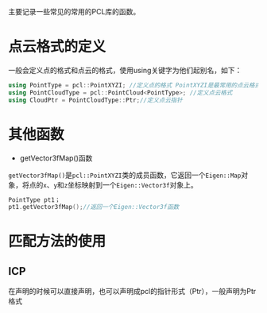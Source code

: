 主要记录一些常见的常用的PCL库的函数。

# 点云格式的定义

一般会定义点的格式和点云的格式，使用using关键字为他们起别名，如下：

```c++
using PointType = pcl::PointXYZI; //定义点的格式 PointXYZI是最常用的点云格式，除此之外还有PointXYZRGB等
using PointCloudType = pcl::PointCloud<PointType>; //定义点云格式
using CloudPtr = PointCloudType::Ptr;//定义点云指针
```

# 其他函数

+ getVector3fMap()函数

`getVector3fMap()`是`pcl::PointXYZI`类的成员函数，它返回一个`Eigen::Map`对象，将点的`x`、`y`和`z`坐标映射到一个`Eigen::Vector3f`对象上。

```c++
PointType pt1；
pt1.getVector3fMap();//返回一个Eigen::Vector3f函数
```

# 匹配方法的使用

## ICP

在声明的时候可以直接声明，也可以声明成pcl的指针形式（Ptr），一般声明为Ptr格式
